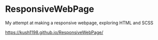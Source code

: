 # ResponsiveWebPage
My attempt at making a responsive webpage, exploring HTML and SCSS

https://kush1198.github.io/ResponsiveWebPage/
